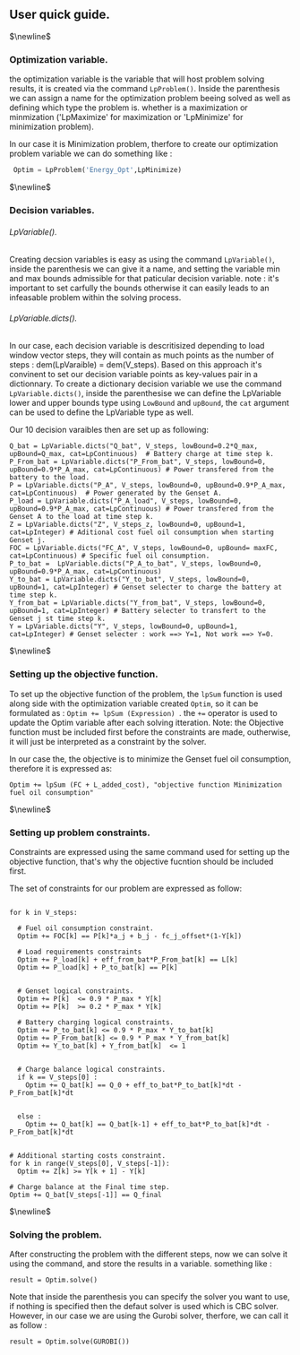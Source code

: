 ## User quick guide.

$\newline$ 
### Optimization variable. 

the optimization variable is the variable that will host problem solving results, it is created via the command ```LpProblem()```. Inside the parenthesis we can assign a name for the optimization problem beeing solved as well as defining which type the problem is. whether is a maximization or minmization ('LpMaximize' for maximization or 'LpMinimize' for minimization problem). 

In our case it is Minimization problem, therfore to create our optimization problem variable we can do something like : 

```python 
 Optim = LpProblem('Energy_Opt',LpMinimize)
```

$\newline$ 
### Decision variables. 


###### LpVariable(). 
Creating decsion variables is easy as using the command ```LpVariable()```, inside the parenthesis we can give it a name, and setting the variable min and max bounds admissible for that paticular decision variable.
note : it's important to set carfully the bounds otherwise it can easily leads to an infeasable problem within the solving process.  


###### LpVariable.dicts().
In our case, each decision variable is descritisized depending to load window vector steps, they will contain as much points as the number of steps : dem(LpVaraible) = dem(V_steps). Based on this approach it's convinent to set our decision variable points as key-values pair in a dictionnary. To create a dictionary decision variable we use the command ``LpVariable.dicts()``, inside the parenthesise we can define the LpVariable lower and upper bounds type using ``LowBound`` and ``upBound``, the ``cat`` argument can be used to define the LpVariable type as well. 

Our 10 decision varaibles then are set up as following: 

```
Q_bat = LpVariable.dicts("Q_bat", V_steps, lowBound=0.2*Q_max, upBound=Q_max, cat=LpContinuous)  # Battery charge at time step k.
P_From_bat = LpVariable.dicts("P_From_bat", V_steps, lowBound=0, upBound=0.9*P_A_max, cat=LpContinuous) # Power transfered from the battery to the load.
P = LpVariable.dicts("P_A", V_steps, lowBound=0, upBound=0.9*P_A_max, cat=LpContinuous)  # Power generated by the Genset A.
P_load = LpVariable.dicts("P_A_load", V_steps, lowBound=0, upBound=0.9*P_A_max, cat=LpContinuous) # Power transfered from the Genset A to the load at time step k.
Z = LpVariable.dicts("Z", V_steps_z, lowBound=0, upBound=1, cat=LpInteger) # Aditional cost fuel oil consumption when starting Genset j.
FOC = LpVariable.dicts("FC_A", V_steps, lowBound=0, upBound= maxFC, cat=LpContinuous) # Specific fuel oil consumption.
P_to_bat =  LpVariable.dicts("P_A_to_bat", V_steps, lowBound=0, upBound=0.9*P_A_max, cat=LpContinuous) 
Y_to_bat = LpVariable.dicts("Y_to_bat", V_steps, lowBound=0, upBound=1, cat=LpInteger) # Genset selecter to charge the battery at time step k. 
Y_from_bat = LpVariable.dicts("Y_from_bat", V_steps, lowBound=0, upBound=1, cat=LpInteger) # Battery selecter to transfert to the Genset j st time step k.
Y = LpVariable.dicts("Y", V_steps, lowBound=0, upBound=1, cat=LpInteger) # Genset selecter : work ==> Y=1, Not work ==> Y=0. 
```


$\newline$ 
### Setting up the objective function.

To set up the objective function of the problem, the ``lpSum`` function is used along side with the optimization variable created ``Optim``, so it can be formulated as : ``Optim += lpSum (Expression) ``. the ``+=`` operator is used to update the Optim variable after each solving itteration. Note: the Objective function must be included first before the constraints are made, outherwise, it will just be interpreted as a constraint by the solver. 

In our case the, the objective is to minimize the Genset fuel oil consumption, therefore it is expressed as: 

```
Optim += lpSum (FC + L_added_cost), "objective function Minimization fuel oil consumption" 
```


$\newline$ 
### Setting up problem constraints. 

Constraints are expressed using the same command used for setting up the objective function, that's why the objective fucntion should be included first. 

The set of constraints for our problem are expressed as follow:

```

for k in V_steps:

  # Fuel oil consumption constraint.
  Optim += FOC[k] == P[k]*a_j + b_j - fc_j_offset*(1-Y[k]) 

  # Load requirements constraints
  Optim += P_load[k] + eff_from_bat*P_From_bat[k] == L[k]  
  Optim += P_load[k] + P_to_bat[k] == P[k] 


  # Genset logical constraints.
  Optim += P[k]  <= 0.9 * P_max * Y[k]
  Optim += P[k]  >= 0.2 * P_max * Y[k]

  # Battery charging logical constraints.
  Optim += P_to_bat[k] <= 0.9 * P_max * Y_to_bat[k]
  Optim += P_From_bat[k] <= 0.9 * P_max * Y_from_bat[k]
  Optim += Y_to_bat[k] + Y_from_bat[k]  <= 1
  

  # Charge balance logical constraints.
  if k == V_steps[0] : 
    Optim += Q_bat[k] == Q_0 + eff_to_bat*P_to_bat[k]*dt - P_From_bat[k]*dt


  else :   
    Optim += Q_bat[k] == Q_bat[k-1] + eff_to_bat*P_to_bat[k]*dt - P_From_bat[k]*dt

    
# Additional starting costs constraint.
for k in range(V_steps[0], V_steps[-1]): 
  Optim += Z[k] >= Y[k + 1] - Y[k] 
  
# Charge balance at the Final time step.
Optim += Q_bat[V_steps[-1]] == Q_final
```


$\newline$ 
### Solving the problem. 

After constructing the problem with the different steps, now we can solve it using the command, and store the results in a variable. something like : 

```
result = Optim.solve() 
```
Note that inside the parenthesis you can specify the solver you want to use, if nothing is specified then the defaut solver is used which is CBC solver. However, in our case we are using the Gurobi solver, therfore, we can call it as follow : 

```
result = Optim.solve(GUROBI())
```